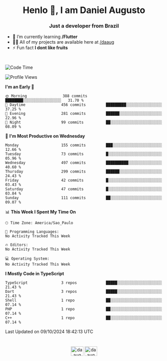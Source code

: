 <h1 align="center">Henlo 👋, I am Daniel Augusto</h1>
<h3 align="center">Just a developer from Brazil</h3>

- 🌱 I’m currently learning **/Flutter**
- 👨‍💻 All of my projects are available here at [/daaug](https://github.com/daaug)
- ⚡ Fun fact **I dont like fruits** 
<h1></h1>

<!--START_SECTION:waka-->
![Code Time](http://img.shields.io/badge/Code%20Time-37%20hrs%2017%20mins-blue)

![Profile Views](http://img.shields.io/badge/Profile%20Views-0-blue)

**I'm an Early 🐤** 

```text
🌞 Morning                388 commits         ████████░░░░░░░░░░░░░░░░░   31.70 % 
🌆 Daytime                456 commits         █████████░░░░░░░░░░░░░░░░   37.25 % 
🌃 Evening                281 commits         ██████░░░░░░░░░░░░░░░░░░░   22.96 % 
🌙 Night                  99 commits          ██░░░░░░░░░░░░░░░░░░░░░░░   08.09 % 
```
📅 **I'm Most Productive on Wednesday** 

```text
Monday                   155 commits         ███░░░░░░░░░░░░░░░░░░░░░░   12.66 % 
Tuesday                  73 commits          █░░░░░░░░░░░░░░░░░░░░░░░░   05.96 % 
Wednesday                497 commits         ██████████░░░░░░░░░░░░░░░   40.60 % 
Thursday                 299 commits         ██████░░░░░░░░░░░░░░░░░░░   24.43 % 
Friday                   42 commits          █░░░░░░░░░░░░░░░░░░░░░░░░   03.43 % 
Saturday                 47 commits          █░░░░░░░░░░░░░░░░░░░░░░░░   03.84 % 
Sunday                   111 commits         ██░░░░░░░░░░░░░░░░░░░░░░░   09.07 % 
```


📊 **This Week I Spent My Time On** 

```text
🕑︎ Time Zone: America/Sao_Paulo

💬 Programming Languages: 
No Activity Tracked This Week

🔥 Editors: 
No Activity Tracked This Week

💻 Operating System: 
No Activity Tracked This Week
```

**I Mostly Code in TypeScript** 

```text
TypeScript               3 repos             █████░░░░░░░░░░░░░░░░░░░░   21.43 % 
Dart                     3 repos             █████░░░░░░░░░░░░░░░░░░░░   21.43 % 
Shell                    1 repo              ██░░░░░░░░░░░░░░░░░░░░░░░   07.14 % 
PHP                      1 repo              ██░░░░░░░░░░░░░░░░░░░░░░░   07.14 % 
C++                      1 repo              ██░░░░░░░░░░░░░░░░░░░░░░░   07.14 % 
```




 Last Updated on 09/10/2024 18:42:13 UTC
<!--END_SECTION:waka-->

<h1></h1>
<p align="center">
<a href="https://linkedin.com/in/daaug" target="blank"><img align="center" src="https://raw.githubusercontent.com/rahuldkjain/github-profile-readme-generator/master/src/images/icons/Social/linked-in-alt.svg" alt="daaug" height="30" width="40" /></a> 
<a href="https://www.hackerrank.com/daaug" target="blank"><img align="center" src="https://raw.githubusercontent.com/rahuldkjain/github-profile-readme-generator/master/src/images/icons/Social/hackerrank.svg" alt="daaug" height="30" width="40" /></a>
</p>
